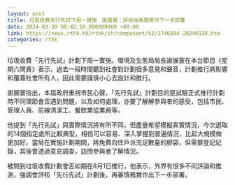 ```yaml
---
layout: post
title: 垃圾收費先行先試下周一實施　謝展寰：評核後再務實作下一步部署
date: 2024-03-30 08:42:50.000000000 +08:00
link: https://news.rthk.hk/rthk/ch/component/k2/1746894-20240330.htm
categories: rthk
---
```


垃圾收費「先行先試」計劃下周一實施。環境及生態局局長謝展寰在本台節目《星期六問責》表示，過去一段時間聽到社會對計劃很多意見和聲音，計劃推行將影響和覆蓋社會所有人，因此需要謹慎小心去設計和推行。

謝展寰指出，本屆政府重視市民心聲，「先行先試」計劃目的是試驗正式推行計劃時不同環節會否遇到問題，以及如何處理，亦要了解解參與者的感受，包括市民、管理人員、前線清潔工、餐飲業從業員等。

他提到「先行先試」與實際情況將有所不同，但盡量希望模擬真實情況，今次選取的14個指定處所比較典型，相信可以容易、深入掌握到普遍情況，比起大規模做更加好。當局在實施計劃期間，將免費向住戶派充足數量的膠袋，但需要登記記錄，其後會透過意見調查，訪問參與者了解情況。

被問到垃圾收費計劃會否如期在8月1日推行，他表示，外界有很多不同評論和推測，強調會評核「先行先試」計劃後，再審慎務實作出下一步部署。

